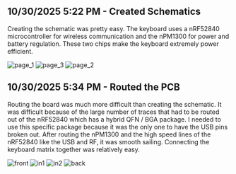 <!--
  ===================    !!READ THIS NOTICE!!   ====================
  DO NOT edit this file manually. Your changes WILL BE OVERWRITTEN!
  This journal is auto generated and updated by Hack Club Blueprint.
  To edit this file, please edit your journal entries on Blueprint.
  ==================================================================
-->

## 10/30/2025 5:22 PM - Created Schematics  

Creating the schematic was pretty easy. The keyboard uses a nRF52840 microcontroller for wireless communication and the nPM1300 for power and battery regulation. These two chips make the keyboard extremely power efficient.

![page_1](https://blueprint.hackclub.com/user-attachments/blobs/proxy/eyJfcmFpbHMiOnsiZGF0YSI6NjgwNSwicHVyIjoiYmxvYl9pZCJ9fQ==--a0e63d25f786646b087b92d37b4d9cc5fc218aeb/page_1.png)
![page_3](https://blueprint.hackclub.com/user-attachments/blobs/proxy/eyJfcmFpbHMiOnsiZGF0YSI6NjgwNCwicHVyIjoiYmxvYl9pZCJ9fQ==--cf96534f4432a95b32d62a2fc8261de16b230035/page_3.png)
![page_2](https://blueprint.hackclub.com/user-attachments/blobs/proxy/eyJfcmFpbHMiOnsiZGF0YSI6NjgwNiwicHVyIjoiYmxvYl9pZCJ9fQ==--54e2269b2f98cd611b576b1461b63a7545b3a42c/page_2.png)
  

## 10/30/2025 5:34 PM - Routed the PCB  

Routing the board was much more difficult than creating the schematic. It was difficult because of the large number of traces that had to be routed out of the nRF52840 which has a hybrid QFN / BGA package. I needed to use this specific package because it was the only one to have the USB pins broken out. After routing the nPM1300 and the high speed lines of the nRF52840 like the USB and RF, it was smooth sailing. Connecting the keyboard matrix together was relatively easy.

![front](https://blueprint.hackclub.com/user-attachments/blobs/proxy/eyJfcmFpbHMiOnsiZGF0YSI6NjgwNywicHVyIjoiYmxvYl9pZCJ9fQ==--4f4a19e08fadbaee40f1ed9df70dc75a2d4bbf9e/front.png)
![in1](https://blueprint.hackclub.com/user-attachments/blobs/proxy/eyJfcmFpbHMiOnsiZGF0YSI6NjgwOSwicHVyIjoiYmxvYl9pZCJ9fQ==--d852e86ccecf906b3d98994b51901c4d0275b815/in1.png)
![in2](https://blueprint.hackclub.com/user-attachments/blobs/proxy/eyJfcmFpbHMiOnsiZGF0YSI6NjgwOCwicHVyIjoiYmxvYl9pZCJ9fQ==--0cf1f246cdf5519e8226fd01b9cc7353e76312d1/in2.png)
![back](https://blueprint.hackclub.com/user-attachments/blobs/proxy/eyJfcmFpbHMiOnsiZGF0YSI6NjgxMSwicHVyIjoiYmxvYl9pZCJ9fQ==--70a196694ea8e5732a46303dffe3e0e9c81527b9/back.png)  

